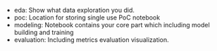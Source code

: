 - eda: Show what data exploration you did.
- poc: Location for storing single use PoC notebook
- modeling: Notebook contains your core part which including model building and training
- evaluation: Including metrics evaluation visualization.